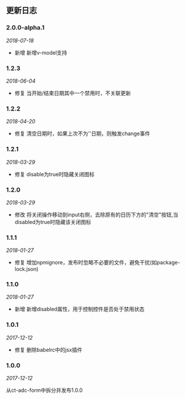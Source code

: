 ## 更新日志

### 2.0.0-alpha.1

*2018-07-18*

- 新增 新增v-model支持

### 1.2.3

*2018-06-04*

- 修复 当开始/结束日期其中一个禁用时，不关联更新

### 1.2.2

*2018-04-20*

- 修复 清空日期时，如果上次不为''日期，则触发change事件

### 1.2.1

*2018-03-29*

- 修复 disable为true时隐藏关闭图标

### 1.2.0

*2018-03-29*

- 修改 将关闭操作移动到input右侧，去除原有的日历下方的"清空"按钮,当disabled为true时隐藏该关闭图标

### 1.1.1

*2018-01-27*

- 修复 增加npmignore，发布时忽略不必要的文件，避免干扰(如package-lock.json)

### 1.1.0

*2018-01-27*

- 新增 新增disabled属性，用于控制控件是否处于禁用状态

### 1.0.1

*2017-12-12*

- 修复 删除babelrc中的jsx插件

### 1.0.0

*2017-12-12*

从ct-adc-form中拆分并发布1.0.0